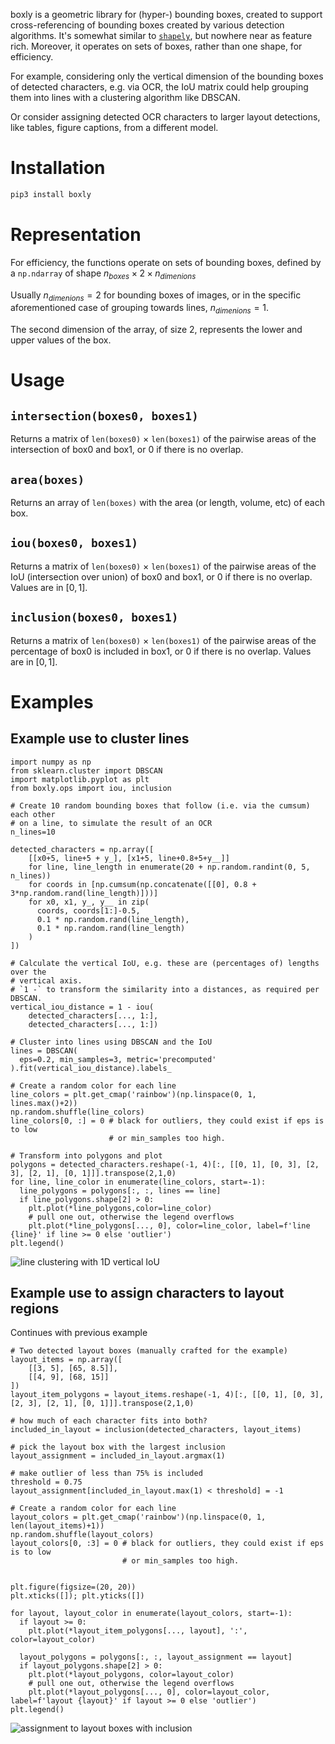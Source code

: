 boxly is a geometric library for (hyper-) bounding boxes, created to support cross-referencing of bounding boxes created by various detection algorithms. It's somewhat similar to [`shapely`](https://shapely.readthedocs.io/en/stable/), but nowhere near as feature rich. Moreover, it operates on sets of boxes, rather than one shape, for efficiency.

For example, considering only the vertical dimension of the bounding boxes of detected characters, e.g. via OCR, the IoU matrix could help grouping them into lines with a clustering algorithm like DBSCAN.

Or consider assigning detected OCR characters to larger layout detections, like tables, figure captions, from a different model.

# Installation

```bash
pip3 install boxly
```

# Representation

For efficiency, the functions operate on sets of bounding boxes, defined by a `np.ndarray` of shape $n_{boxes} \times 2 \times n_{dimenions}$

Usually $n_{dimenions}=2$ for bounding boxes of images, or in the specific aforementioned case of grouping towards lines, $n_{dimenions}=1$.

The second dimension of the array, of size 2, represents the lower and upper values of the box.

# Usage

## `intersection(boxes0, boxes1)`

Returns a matrix of `len(boxes0)` $\times$ `len(boxes1)` of the pairwise areas of the intersection of box0 and box1, or 0 if there is no overlap.

## `area(boxes)`

Returns an array of `len(boxes)` with the area (or length, volume, etc) of each box.

## `iou(boxes0, boxes1)`

Returns a matrix of `len(boxes0)` $\times$ `len(boxes1)` of the pairwise areas of the IoU (intersection over union) of box0 and box1, or 0 if there is no overlap. Values are in $[0, 1]$.

## `inclusion(boxes0, boxes1)`

Returns a matrix of `len(boxes0)` $\times$ `len(boxes1)` of the pairwise areas of the percentage of box0 is included in box1, or 0 if there is no overlap. Values are in $[0, 1]$.


# Examples

## Example use to cluster lines

```python3
import numpy as np
from sklearn.cluster import DBSCAN
import matplotlib.pyplot as plt
from boxly.ops import iou, inclusion

# Create 10 random bounding boxes that follow (i.e. via the cumsum) each other
# on a line, to simulate the result of an OCR
n_lines=10

detected_characters = np.array([
    [[x0+5, line+5 + y_], [x1+5, line+0.8+5+y__]]
    for line, line_length in enumerate(20 + np.random.randint(0, 5, n_lines))
    for coords in [np.cumsum(np.concatenate([[0], 0.8 + 3*np.random.rand(line_length)]))]
    for x0, x1, y_, y__ in zip(
      coords, coords[1:]-0.5,
      0.1 * np.random.rand(line_length),
      0.1 * np.random.rand(line_length)
    )
])

# Calculate the vertical IoU, e.g. these are (percentages of) lengths over the
# vertical axis.
# `1 -` to transform the similarity into a distances, as required per DBSCAN.
vertical_iou_distance = 1 - iou(
    detected_characters[..., 1:],
    detected_characters[..., 1:])

# Cluster into lines using DBSCAN and the IoU
lines = DBSCAN(
  eps=0.2, min_samples=3, metric='precomputed'
).fit(vertical_iou_distance).labels_

# Create a random color for each line
line_colors = plt.get_cmap('rainbow')(np.linspace(0, 1, lines.max()+2))
np.random.shuffle(line_colors)
line_colors[0, :] = 0 # black for outliers, they could exist if eps is to low
                      # or min_samples too high.

# Transform into polygons and plot
polygons = detected_characters.reshape(-1, 4)[:, [[0, 1], [0, 3], [2, 3], [2, 1], [0, 1]]].transpose(2,1,0)
for line, line_color in enumerate(line_colors, start=-1):
  line_polygons = polygons[:, :, lines == line]
  if line_polygons.shape[2] > 0:
    plt.plot(*line_polygons,color=line_color)
    # pull one out, otherwise the legend overflows
    plt.plot(*line_polygons[..., 0], color=line_color, label=f'line {line}' if line >= 0 else 'outlier')
plt.legend()
```

![line clustering with 1D vertical IoU](line-clustering.png)


## Example use to assign characters to layout regions

Continues with previous example

```python3
# Two detected layout boxes (manually crafted for the example)
layout_items = np.array([
    [[3, 5], [65, 8.5]],
    [[4, 9], [68, 15]]
])
layout_item_polygons = layout_items.reshape(-1, 4)[:, [[0, 1], [0, 3], [2, 3], [2, 1], [0, 1]]].transpose(2,1,0)

# how much of each character fits into both?
included_in_layout = inclusion(detected_characters, layout_items)

# pick the layout box with the largest inclusion
layout_assignment = included_in_layout.argmax(1)

# make outlier of less than 75% is included
threshold = 0.75
layout_assignment[included_in_layout.max(1) < threshold] = -1

# Create a random color for each line
layout_colors = plt.get_cmap('rainbow')(np.linspace(0, 1, len(layout_items)+1))
np.random.shuffle(layout_colors)
layout_colors[0, :3] = 0 # black for outliers, they could exist if eps is to low
                         # or min_samples too high.


plt.figure(figsize=(20, 20))
plt.xticks([]); plt.yticks([])

for layout, layout_color in enumerate(layout_colors, start=-1):
  if layout >= 0:
    plt.plot(*layout_item_polygons[..., layout], ':', color=layout_color)

  layout_polygons = polygons[:, :, layout_assignment == layout]
  if layout_polygons.shape[2] > 0:
    plt.plot(*layout_polygons, color=layout_color)
    # pull one out, otherwise the legend overflows
    plt.plot(*layout_polygons[..., 0], color=layout_color, label=f'layout {layout}' if layout >= 0 else 'outlier')
plt.legend()
```

![assignment to layout boxes with inclusion](layout-assignment.png)



